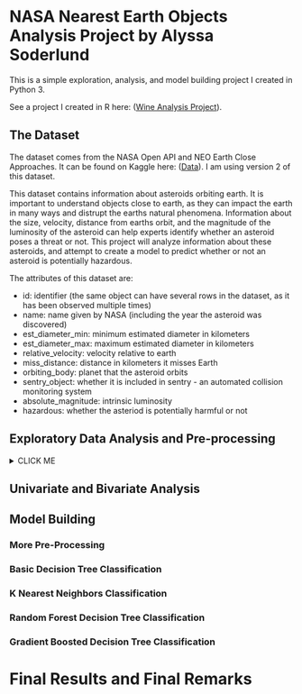 # NASA Nearest Earth Objects Analysis Project by Alyssa Soderlund

This is a simple exploration, analysis, and model building project I created in Python 3. 

See a project I created in R here: ([Wine Analysis Project](https://asoderlund.github.io/WineAnalysis/)).

## The Dataset
The dataset comes from the NASA Open API and NEO Earth Close Approaches. It can be found on Kaggle here: ([Data](https://www.kaggle.com/datasets/sameepvani/nasa-nearest-earth-objects)). I am using version 2 of this dataset.

This dataset contains information about asteroids orbiting earth. It is important to understand objects close to earth, as they can impact the earth in many ways and distrupt the earths natural phenomena. Information about the size, velocity, distance from earths orbit, and the magnitude of the luminosity of the asteroid can help experts identify whether an asteroid poses a threat or not. This project will analyze information about these asteroids, and attempt to create a model to predict whether or not an asteroid is potentially hazardous.

The attributes of this dataset are: 
- id: identifier (the same object can have several rows in the dataset, as it has been observed multiple times)
- name: name given by NASA (including the year the asteroid was discovered)
- est_diameter_min: minimum estimated diameter in kilometers
- est_diameter_max: maximum estimated diameter in kilometers
- relative_velocity: velocity relative to earth
- miss_distance: distance in kilometers it misses Earth
- orbiting_body: planet that the asteroid orbits
- sentry_object: whether it is included in sentry - an automated collision monitoring system
- absolute_magnitude: intrinsic luminosity
- hazardous: whether the asteriod is potentially harmful or not

## Exploratory Data Analysis and Pre-processing

<details><summary>CLICK ME</summary>
<p>

#### We can hide anything, even code!

```python
   len(df)
```

</p>
</details>


## Univariate and Bivariate Analysis


## Model Building

### More Pre-Processing


### Basic Decision Tree Classification


### K Nearest Neighbors Classification


### Random Forest Decision Tree Classification


### Gradient Boosted Decision Tree Classification

# Final Results and Final Remarks
